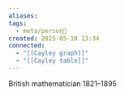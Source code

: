 ```yaml
---
aliases: 
tags:
  - meta/person👤
created: 2025-05-10 13:34
connected:
  - "[[Cayley graph]]"
  - "[[Cayley table]]"
---
```

British mathematician
1821–1895



